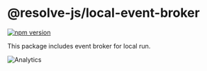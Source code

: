 # **@resolve-js/local-event-broker**

[![npm version](https://badge.fury.io/js/@resolve-js/local-event-broker.svg)](https://badge.fury.io/js/@resolve-js/local-event-broker)

This package includes event broker for local run.

![Analytics](https://ga-beacon.appspot.com/UA-118635726-1/packages-@resolve-js/local-event-broker-readme?pixel)
